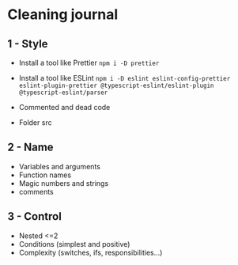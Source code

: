 # Cleaning journal

## 1 - Style

- Install a tool like Prettier
`npm i -D prettier`

- Install a tool like ESLint
`npm i -D eslint eslint-config-prettier eslint-plugin-prettier @typescript-eslint/eslint-plugin @typescript-eslint/parser`

- Commented and dead code

- Folder src

## 2 - Name

- Variables and arguments
- Function names
- Magic numbers and strings
- comments

## 3 - Control

- Nested <=2
- Conditions (simplest and positive)
- Complexity (switches, ifs, responsibilities...)
